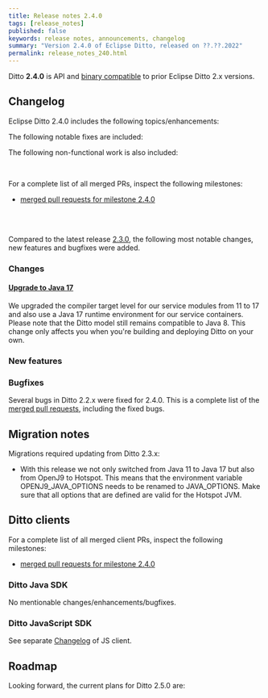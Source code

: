 ```yaml
---
title: Release notes 2.4.0
tags: [release_notes]
published: false
keywords: release notes, announcements, changelog
summary: "Version 2.4.0 of Eclipse Ditto, released on ??.??.2022"
permalink: release_notes_240.html
---
```


Ditto **2.4.0** is API and [binary compatible](https://github.com/eclipse/ditto/blob/master/documentation/src/main/resources/architecture/DADR-0005-semantic-versioning.md)
to prior Eclipse Ditto 2.x versions.

## Changelog

Eclipse Ditto 2.4.0 includes the following topics/enhancements:

The following notable fixes are included:

The following non-functional work is also included:

<br/>

For a complete list of all merged PRs, inspect the following milestones:
* [merged pull requests for milestone 2.4.0](https://github.com/eclipse/ditto/pulls?q=is:pr+milestone:2.4.0)

<br/>
<br/>

Compared to the latest release [2.3.0](release_notes_230.html), the following most notable changes, new features and
bugfixes were added.

### Changes

#### [Upgrade to Java 17](https://github.com/eclipse/ditto/issues/1283)

We upgraded the compiler target level for our service modules from 11 to 17 and also use a Java 17 runtime environment
for our service containers. Please note that the Ditto model still remains compatible to Java 8.
This change only affects you when you're building and deploying Ditto on your own.

### New features


### Bugfixes

Several bugs in Ditto 2.2.x were fixed for 2.4.0.
This is a complete list of the
[merged pull requests](https://github.com/eclipse/ditto/pulls?q=is%3Apr+milestone%3A2.4.0), including the fixed bugs.


## Migration notes

Migrations required updating from Ditto 2.3.x:
* With this release we not only switched from Java 11 to Java 17 but also from OpenJ9 to Hotspot.
  This means that the environment variable OPENJ9_JAVA_OPTIONS needs to be renamed to JAVA_OPTIONS.
  Make sure that all options that are defined are valid for the Hotspot JVM.

## Ditto clients

For a complete list of all merged client PRs, inspect the following milestones:
* [merged pull requests for milestone 2.4.0](https://github.com/eclipse/ditto-clients/pulls?q=is:pr+milestone:2.4.0)

### Ditto Java SDK

No mentionable changes/enhancements/bugfixes.

### Ditto JavaScript SDK

See separate [Changelog](https://github.com/eclipse/ditto-clients/blob/master/javascript/CHANGELOG.md) of JS client.


## Roadmap

Looking forward, the current plans for Ditto 2.5.0 are:
